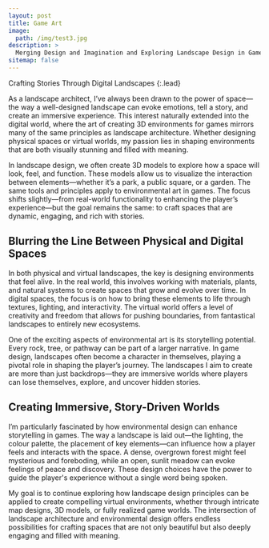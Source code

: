 ```yaml
---
layout: post
title: Game Art
image: 
  path: /img/test3.jpg
description: >
  Merging Design and Imagination and Exploring Landscape Design in Game Art
sitemap: false
---
```


Crafting Stories Through Digital Landscapes
{:.lead}

As a landscape architect, I’ve always been drawn to the power of space—the way a well-designed landscape can evoke emotions, tell a story, and create an immersive experience. This interest naturally extended into the digital world, where the art of creating 3D environments for games mirrors many of the same principles as landscape architecture. Whether designing physical spaces or virtual worlds, my passion lies in shaping environments that are both visually stunning and filled with meaning.

In landscape design, we often create 3D models to explore how a space will look, feel, and function. These models allow us to visualize the interaction between elements—whether it’s a park, a public square, or a garden. The same tools and principles apply to environmental art in games. The focus shifts slightly—from real-world functionality to enhancing the player’s experience—but the goal remains the same: to craft spaces that are dynamic, engaging, and rich with stories.

## Blurring the Line Between Physical and Digital Spaces
In both physical and virtual landscapes, the key is designing environments that feel alive. In the real world, this involves working with materials, plants, and natural systems to create spaces that grow and evolve over time. In digital spaces, the focus is on how to bring these elements to life through textures, lighting, and interactivity. The virtual world offers a level of creativity and freedom that allows for pushing boundaries, from fantastical landscapes to entirely new ecosystems.

One of the exciting aspects of environmental art is its storytelling potential. Every rock, tree, or pathway can be part of a larger narrative. In game design, landscapes often become a character in themselves, playing a pivotal role in shaping the player’s journey. The landscapes I aim to create are more than just backdrops—they are immersive worlds where players can lose themselves, explore, and uncover hidden stories.

## Creating Immersive, Story-Driven Worlds
I’m particularly fascinated by how environmental design can enhance storytelling in games. The way a landscape is laid out—the lighting, the colour palette, the placement of key elements—can influence how a player feels and interacts with the space. A dense, overgrown forest might feel mysterious and foreboding, while an open, sunlit meadow can evoke feelings of peace and discovery. These design choices have the power to guide the player's experience without a single word being spoken.

My goal is to continue exploring how landscape design principles can be applied to create compelling virtual environments, whether through intricate map designs, 3D models, or fully realized game worlds. The intersection of landscape architecture and environmental design offers endless possibilities for crafting spaces that are not only beautiful but also deeply engaging and filled with meaning.
